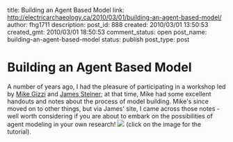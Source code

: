 title: Building an Agent Based Model
link: http://electricarchaeology.ca/2010/03/01/building-an-agent-based-model/
author: fhg1711
description: 
post_id: 888
created: 2010/03/01 13:50:53
created_gmt: 2010/03/01 18:50:53
comment_status: open
post_name: building-an-agent-based-model
status: publish
post_type: post

# Building an Agent Based Model

A number of years ago, I had the pleasure of participating in a workshop led by [Mike Gizzi](http://www.professorgizzi.org/) and [James Steiner](http://turtlezero.com/index.php); at that time, Mike had some excellent handouts and notes about the process of model building. Mike's since moved on to other things, but via James' site, I came across those notes - well worth considering if you are about to embark on the possibilities of agent modeling in your own research! ![](http://www.professorgizzi.org/modelingcomplexity/netlogo/overview-large.png) (click on the image for the tutorial).